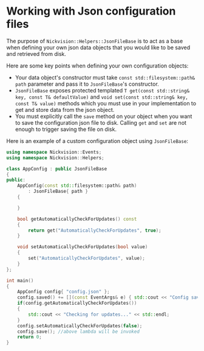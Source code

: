# Working with Json configuration files
The purpose of `Nickvision::Helpers::JsonFileBase` is to act as a base when defining your own json data objects that you would like to be saved and retrieved from disk.

Here are some key points when defining your own configuration objects:
- Your data object's constructor must take `const std::filesystem::path& path` parameter and pass it to `JsonFileBase`'s constructor. 
- `JsonFileBase` exposes protected templated `T get(const std::string& key, const T& defaultValue)` and `void set(const std::string& key, const T& value)` methods which you must use in your implementation to get and store data from the json object.
- You must explicitly call the `save` method on your object when you want to save the configuration json file to disk. Calling `get` and `set` are not enough to trigger saving the file on disk.

Here is an example of a custom configuration object using `JsonFileBase`:
```cpp
using namespace Nickvision::Events;
using namespace Nickvision::Helpers;

class AppConfig : public JsonFileBase
{
public:
    AppConfig(const std::filesystem::path& path)
        : JsonFileBase{ path } 
    { 

    }

    bool getAutomaticallyCheckForUpdates() const
    {
        return get("AutomaticallyCheckForUpdates", true);
    }

    void setAutomaticallyCheckForUpdates(bool value)
    {
        set("AutomaticallyCheckForUpdates", value);
    }
};

int main()
{
    AppConfig config{ "config.json" };
    config.saved() += [](const EventArgs& e) { std::cout << "Config saved to disk." << std::endl; };
    if(config.getAutomaticallyCheckForUpdates())
    {
        std::cout << "Checking for updates..." << std::endl;
    }
    config.setAutomaticallyCheckForUpdates(false);
    config.save(); //above lambda will be invoked
    return 0;
}
```
